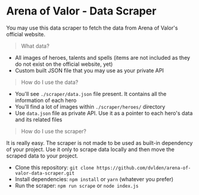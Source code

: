 # Arena of Valor - Data Scraper

You may use this data scraper to fetch the data from Arena of Valor's official website.

> What data?

- All images of heroes, talents and spells (items are not included as they do not exist on the official website, yet)
- Custom built JSON file that you may use as your private API

> How do I use the data?

- You'll see `./scraper/data.json` file present. It contains all the information of each hero
- You'll find a lot of images within `./scraper/heroes/` directory
- Use `data.json` file as private API. Use it as a pointer to each hero's data and its related files

> How do I use the scraper?

It is really easy. The scraper is not made to be used as built-in dependency of your project.
Use it only to scrape data locally and then move the scraped data to your project.

- Clone this repository: `git clone https://github.com/dvlden/arena-of-valor-data-scraper.git`
- Install dependencies: `npm install` or `yarn` (whatever you prefer)
- Run the scraper: `npm run scrape` or `node index.js`
